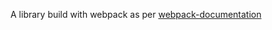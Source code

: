 A library build with webpack as per [webpack-documentation](https://webpack.js.org/guides/author-libraries/)